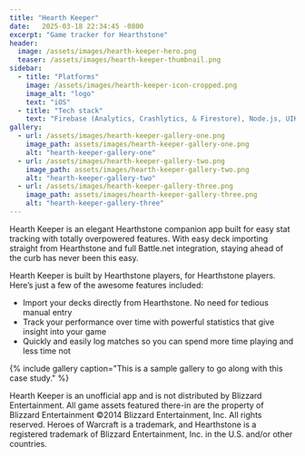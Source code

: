 ```yaml
---
title: "Hearth Keeper"
date:   2025-03-18 22:34:45 -0800
excerpt: "Game tracker for Hearthstone"
header:
  image: /assets/images/hearth-keeper-hero.png
  teaser: /assets/images/hearth-keeper-thumbnail.png
sidebar:
  - title: "Platforms"
    image: /assets/images/hearth-keeper-icon-cropped.png
    image_alt: "logo"
    text: "iOS"
  - title: "Tech stack"
    text: "Firebase (Analytics, Crashlytics, & Firestore), Node.js, UIKit, Combine, HearthstoneKit"
gallery:
  - url: /assets/images/hearth-keeper-gallery-one.png
    image_path: assets/images/hearth-keeper-gallery-one.png
    alt: "hearth-keeper-gallery-one"
  - url: /assets/images/hearth-keeper-gallery-two.png
    image_path: assets/images/hearth-keeper-gallery-two.png
    alt: "hearth-keeper-gallery-two"
  - url: /assets/images/hearth-keeper-gallery-three.png
    image_path: assets/images/hearth-keeper-gallery-three.png
    alt: "hearth-keeper-gallery-three"
---
```


Hearth Keeper is an elegant Hearthstone companion app built for easy stat tracking with totally overpowered features. With easy deck importing straight from Hearthstone and full Battle.net integration, staying ahead of the curb has never been this easy.

Hearth Keeper is built by Hearthstone players, for Hearthstone players. Here’s just a few of the awesome features included:
* Import your decks directly from Hearthstone. No need for tedious manual entry
* Track your performance over time with powerful statistics that give insight into your game
* Quickly and easily log matches so you can spend more time playing and less time not

{% include gallery caption="This is a sample gallery to go along with this case study." %}

Hearth Keeper is an unofficial app and is not distributed by Blizzard Entertainment. All game assets featured there-in are the property of Blizzard Entertainment ©2014 Blizzard Entertainment, Inc. All rights reserved. Heroes of Warcraft is a trademark, and Hearthstone is a registered trademark of Blizzard Entertainment, Inc. in the U.S. and/or other countries.